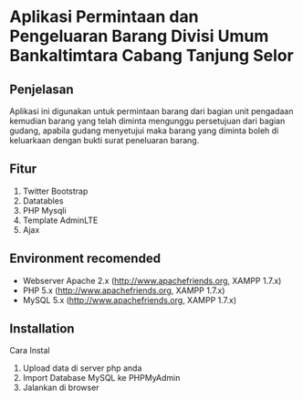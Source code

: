 Aplikasi Permintaan dan Pengeluaran Barang Divisi Umum Bankaltimtara Cabang Tanjung Selor
=========

Penjelasan
------------
Aplikasi ini digunakan untuk permintaan barang dari bagian unit pengadaan kemudian barang yang telah diminta mengunggu persetujuan dari bagian gudang, apabila gudang menyetujui maka barang yang diminta boleh di keluarkaan dengan bukti surat peneluaran barang.

Fitur
------------
1. Twitter Bootstrap
2. Datatables
3. PHP Mysqli
4. Template AdminLTE
5. Ajax

Environment recomended
------------

- Webserver Apache 2.x (http://www.apachefriends.org, XAMPP 1.7.x) 
- PHP 5.x (http://www.apachefriends.org, XAMPP 1.7.x)
- MySQL 5.x (http://www.apachefriends.org, XAMPP 1.7.x)

Installation
------------
Cara Instal
1. Upload data di server php anda 
2. Import Database MySQL ke PHPMyAdmin
3. Jalankan di browser